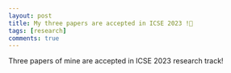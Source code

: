 ```yaml
---
layout: post
title: My three papers are accepted in ICSE 2023 !🎉
tags: [research]
comments: true
---
```


Three papers of mine are accepted in ICSE 2023 research track!